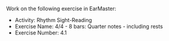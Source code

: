 Work on the following exercise in EarMaster:
- Activity: Rhythm Sight-Reading
- Exercise Name: 4/4 - 8 bars: Quarter notes - including rests
- Exercise Number: 4.1
